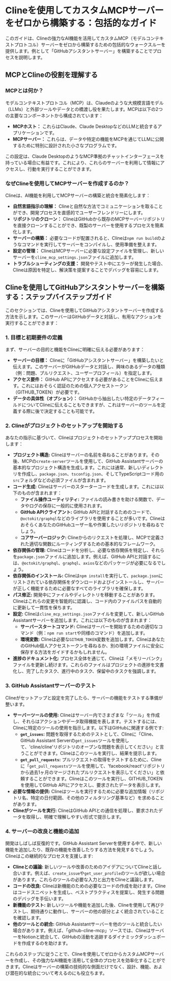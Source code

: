 # Clineを使用してカスタムMCPサーバーをゼロから構築する：包括的なガイド

このガイドは、Clineの強力なAI機能を活用してカスタムMCP（モデルコンテキストプロトコル）サーバーをゼロから構築するための包括的なウォークスルーを提供します。例として「GitHubアシスタントサーバー」を構築することでプロセスを説明します。

## MCPとClineの役割を理解する

### MCPとは何か？

モデルコンテキストプロトコル（MCP）は、Claudeのような大規模言語モデル（LLMs）と外部ツールやデータとの橋渡し役を果たします。MCPは以下の2つの主要なコンポーネントから構成されています：

-   **MCPホスト：** これらはClaude、Claude DesktopなどのLLMと統合するアプリケーションです。
-   **MCPサーバー：** これらは、データや特定の機能をMCPを通じてLLMに公開するために特別に設計された小さなプログラムです。

この設定は、Claude DesktopのようなMCP準拠のチャットインターフェースを持っている場合に有益です。これにより、これらのサーバーを利用して情報にアクセスし、行動を実行することができます。

### なぜClineを使用してMCPサーバーを作成するのか？

Clineは、AI機能を利用してMCPサーバーの構築と統合を簡素化します：

-   **自然言語指示の理解：** Clineと自然な方法でコミュニケーションを取ることができ、開発プロセスを直感的でユーザーフレンドリーにします。
-   **リポジトリのクローン：** ClineはGitHubから既存のMCPサーバーリポジトリを直接クローンすることができ、既製のサーバーを使用するプロセスを簡素化します。
-   **サーバーの構築：** 必要なコードが配置されると、Clineは`npm run build`のようなコマンドを実行してサーバーをコンパイルし、使用準備を整えます。
-   **設定の管理：** ClineはMCPサーバーに必要な設定ファイルを管理し、新しいサーバーを`cline_mcp_settings.json`ファイルに追加します。
-   **トラブルシューティングの支援：** 開発やテスト中にエラーが発生した場合、Clineは原因を特定し、解決策を提案することでデバッグを容易にします。

## Clineを使用してGitHubアシスタントサーバーを構築する：ステップバイステップガイド

このセクションでは、Clineを使用してGitHubアシスタントサーバーを作成する方法を示します。このサーバーはGitHubデータと対話し、有用なアクションを実行することができます：

### 1. 目標と初期要件の定義

まず、サーバーの目的と機能をClineに明確に伝える必要があります：

-   **サーバーの目標：** Clineに「GitHubアシスタントサーバー」を構築したいと伝えます。このサーバーがGitHubデータと対話し、興味のあるデータの種類（例：問題、プルリクエスト、ユーザープロフィール）を指定します。
-   **アクセス要件：** GitHub APIにアクセスする必要があることをClineに伝えます。これにはおそらく認証のための個人アクセストークン（GITHUB_TOKEN）が必要です。
-   **データの具体性（オプション）：** GitHubから抽出したい特定のデータフィールドについてClineに伝えることもできますが、これはサーバーのツールを定義する際に後で決定することも可能です。

### 2. Clineがプロジェクトのセットアップを開始する

あなたの指示に基づいて、Clineはプロジェクトのセットアッププロセスを開始します：
- **プロジェクト構造:** Clineはサーバーの名前を尋ねることがあります。その後、MCPの`create-server`ツールを使用して、GitHub Assistantサーバーの基本的なプロジェクト構造を生成します。これには通常、新しいディレクトリを作成し、`package.json`、`tsconfig.json`、そしてTypeScriptコード用の`src`フォルダなどの必須ファイルが含まれます。
- **コード生成:** Clineはサーバーのスターターコードを生成します。これには以下のものが含まれます：
    - **ファイル操作ユーティリティ:** ファイルの読み書きを助ける関数で、データやログの保存に一般的に使用されます。
    - **GitHub APIクライアント:** GitHub APIと対話するためのコードで、`@octokit/graphql`などのライブラリを使用することが多いです。ClineはおそらくあなたのGitHubユーザー名や作業したいリポジトリを尋ねるでしょう。
    - **コアサーバーロジック:** Clineからのリクエストを処理し、MCPで定義された適切な関数にルーティングするための基本的なフレームワーク。
- **依存関係の管理:** Clineはコードを分析し、必要な依存関係を特定し、それらを`package.json`ファイルに追加します。例えば、GitHub APIと対話するには、`@octokit/graphql`、`graphql`、`axios`などのパッケージが必要になるでしょう。
- **依存関係のインストール:** Clineは`npm install`を実行して、`package.json`にリストされている依存関係をダウンロードおよびインストールし、サーバーが正しく機能するために必要なすべてのライブラリを確保します。
- **パス修正:** 開発中にファイルやディレクトリを移動することがあります。Clineはこれらの変更を智能的に認識し、コード内のファイルパスを自動的に更新して一貫性を保ちます。
- **設定:** Clineは`cline_mcp_settings.json`ファイルを変更して、新しいGitHub Assistantサーバーを追加します。これには以下のものが含まれます：
    - **サーバースタートコマンド:** Clineはサーバーを開始するための適切なコマンド（例：`npm run start`や同様のコマンド）を追加します。
    - **環境変数:** Clineは必要な`GITHUB_TOKEN`変数を追加します。ClineはあなたのGitHub個人アクセストークンを尋ねるか、別の環境ファイルに安全に保存する方法をガイドするかもしれません。
- **進捗のドキュメント化:** プロセス全体を通じて、Clineは「メモリーバンク」ファイルを更新し続けます。これらのファイルはプロジェクトの進捗を文書化し、完了したタスク、進行中のタスク、保留中のタスクを強調します。

### 3. GitHub Assistantサーバーのテスト

Clineがセットアップと設定を完了したら、サーバーの機能をテストする準備が整います。
- **サーバーツールの使用:** Clineはサーバー内でさまざまな「ツール」を作成し、それらはアクションやデータ取得機能を表します。テストするには、Clineに特定のツールの使用を指示します。以下はGitHubに関連する例です:
    - **`get_issues`:** 問題を取得するためのテストとして、Clineに「Cline、GitHub Assistant Serverの`get_issues`ツールを使用して、'cline/cline'リポジトリのオープンな問題を表示してください」と言うことができます。Clineはこのツールを実行し、結果を提示します。
    - **`get_pull_requests`:** プルリクエストの取得をテストするために、Clineに「`get_pull_requests`ツールを使用して、'facebook/react'リポジトリから過去1ヶ月のマージされたプルリクエストを表示してください」と依頼することができます。Clineはこのツールを実行し、GITHUB_TOKENを使用してGitHub APIにアクセスし、要求されたデータを表示します。
- **必要な情報の提供:** Clineはツールを実行するために必要な追加情報（リポジトリ名、特定の日付範囲、その他のフィルタリング基準など）を求めることがあります。
- **Clineがツールを実行:** ClineはGitHub APIとの通信を処理し、要求されたデータを取得し、明確で理解しやすい形式で提示します。

### 4. サーバーの改良と機能の追加

開発はしばしば反復的です。GitHub Assistant Serverを使用する中で、新しい機能を追加したり、既存の機能を改善したりする方法を発見するでしょう。Clineはこの継続的なプロセスを支援します:

- **Clineとの議論:** 新しいツールや改善のためのアイデアについてClineと話し合います。例えば、`create_issue`や`get_user_profile`のツールが欲しい場合があります。これらのツールの必要な入力と出力をClineと議論します。
- **コードの改良:** Clineは新機能のための必要なコードの作成を助けます。Clineはコードスニペットを生成し、ベストプラクティスを提案し、発生する問題のデバッグを手伝います。
- **新機能のテスト:** 新しいツールや機能を追加した後、Clineを使用して再びテストし、期待通りに動作し、サーバーの他の部分とよく統合されていることを確認します。
- **他のツールとの統合:** GitHub Assistantサーバーを他のツールと統合したい場合があります。例えば、「github-cline-mcp」ソースでは、ClineはサーバーをNotionと統合して、GitHubの活動を追跡するダイナミックダッシュボードを作成するのを助けます。

これらのステップに従うことで、Clineを使用してゼロからカスタムMCPサーバーを作成し、その強力なAI機能を活用して全体のプロセスを効率化することができます。Clineはサーバーの構築の技術的な側面だけでなく、設計、機能、および潜在的な統合について考えるのにも役立ちます。